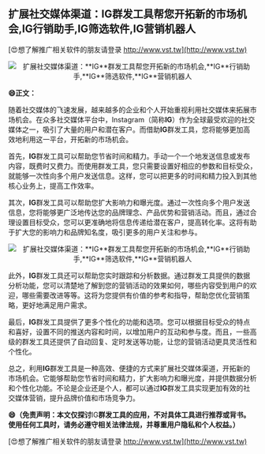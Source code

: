 ## **扩展社交媒体渠道：**IG**群发工具帮您开拓新的市场机会,**IG**行销助手,**IG**筛选软件,**IG**营销机器人**

[😍想了解推广相关软件的朋友请登录 http://www.vst.tw](http://www.vst.tw)

 <center><img src="https://vst.tw/MP4/tuiguang/png/7.png" alt="扩展社交媒体渠道：**IG**群发工具帮您开拓新的市场机会,**IG**行销助手,**IG**筛选软件,**IG**营销机器人"></center>

**😄正文：**

随着社交媒体的飞速发展，越来越多的企业和个人开始重视利用社交媒体来拓展市场机会。在众多社交媒体平台中，Instagram（简称**IG**）作为全球最受欢迎的社交媒体之一，吸引了大量的用户和潜在客户。而借助**IG**群发工具，您将能够更加高效地利用这一平台，开拓新的市场机会。

首先，**IG**群发工具可以帮助您节省时间和精力。手动一个一个地发送信息或发布内容，既费时又费力。而使用群发工具，您只需要设置好相应的参数和目标受众，就能够一次性向多个用户发送信息。这样，您可以把更多的时间和精力投入到其他核心业务上，提高工作效率。

其次，**IG**群发工具可以帮助您扩大影响力和曝光度。通过一次性向多个用户发送信息，您将能够更广泛地传达您的品牌理念、产品优势和营销活动。而且，通过合理设置目标受众，您可以更准确地将信息传递给潜在客户，提高转化率。这将有助于扩大您的影响力和品牌知名度，吸引更多的用户关注和参与。

 <center><img src="https://vst.tw/MP4/tuiguang/png/4.png" alt="扩展社交媒体渠道：**IG**群发工具帮您开拓新的市场机会,**IG**行销助手,**IG**筛选软件,**IG**营销机器人"></center>

此外，**IG**群发工具还可以帮助您实时跟踪和分析数据。通过群发工具提供的数据分析功能，您可以清楚地了解到您的营销活动的效果如何，哪些内容受到用户的欢迎，哪些需要改进等等。这将为您提供有价值的参考和指导，帮助您优化营销策略，更好地满足用户需求。

最后，**IG**群发工具提供了更多个性化的功能和选项。您可以根据目标受众的特点和喜好，设置不同的推送内容和时间，以增加用户的互动和参与度。而且，一些高级的群发工具还提供了自动回复、定时发送等功能，让您的营销活动更具灵活性和个性化。

总之，利用**IG**群发工具是一种高效、便捷的方式来扩展社交媒体渠道，开拓新的市场机会。它能够帮助您节省时间和精力，扩大影响力和曝光度，并提供数据分析和个性化功能。不论是企业还是个人，都可以通过**IG**群发工具实现更加有效的社交媒体营销，提升品牌价值和市场竞争力。

**😄（免责声明：本文仅探讨**IG**群发工具的应用，不对具体工具进行推荐或背书。使用任何工具时，请务必遵守相关法律法规，并尊重用户隐私和个人权益。）**

[😍想了解推广相关软件的朋友请登录 http://www.vst.tw](http://www.vst.tw)



